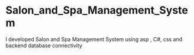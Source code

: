 # Salon_and_Spa_Management_System
I developed Salon and Spa Management System using asp , C#, css and backend  database connectivity  
